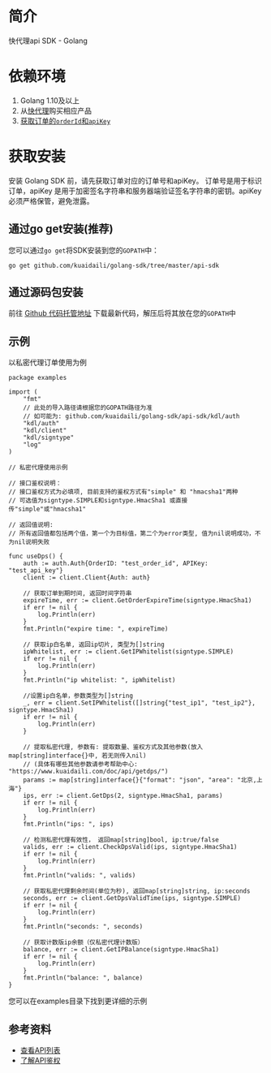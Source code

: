 # 简介
快代理api SDK - Golang

# 依赖环境
1. Golang 1.10及以上
2. 从[快代理](https://www.kuaidaili.com)购买相应产品
3. [获取订单的`orderId`和`apiKey`](https://www.kuaidaili.com/usercenter/api/settings/)

# 获取安装
安装 Golang SDK 前，请先获取订单对应的订单号和apiKey。 订单号是用于标识订单，apiKey 是用于加密签名字符串和服务器端验证签名字符串的密钥。apiKey 必须严格保管，避免泄露。

## 通过go get安装(推荐)
您可以通过`go get`将SDK安装到您的`GOPATH`中：
```
go get github.com/kuaidaili/golang-sdk/tree/master/api-sdk
```

## 通过源码包安装
前往 [Github 代码托管地址](https://github.com/kuaidaili/golang-sdk/api-sdk) 下载最新代码，解压后将其放在您的`GOPATH`中

## 示例
以私密代理订单使用为例
``` golang
package examples

import (
    "fmt"
    // 此处的导入路径请根据您的GOPATH路径为准
    // 如可能为: github.com/kuaidaili/golang-sdk/api-sdk/kdl/auth
	"kdl/auth"
	"kdl/client"
	"kdl/signtype"
	"log"
)

// 私密代理使用示例

// 接口鉴权说明：
// 接口鉴权方式为必填项, 目前支持的鉴权方式有"simple" 和 "hmacsha1"两种
// 可选值为signtype.SIMPLE和signtype.HmacSha1 或直接传"simple"或"hmacsha1"

// 返回值说明:
// 所有返回值都包括两个值，第一个为目标值，第二个为error类型, 值为nil说明成功，不为nil说明失败

func useDps() {
	auth := auth.Auth{OrderID: "test_order_id", APIKey: "test_api_key"}
	client := client.Client{Auth: auth}

	// 获取订单到期时间, 返回时间字符串
	expireTime, err := client.GetOrderExpireTime(signtype.HmacSha1)
	if err != nil {
		log.Println(err)
	}
	fmt.Println("expire time: ", expireTime)

	// 获取ip白名单, 返回ip切片, 类型为[]string
	ipWhitelist, err := client.GetIPWhitelist(signtype.SIMPLE)
	if err != nil {
		log.Println(err)
	}
	fmt.Println("ip whitelist: ", ipWhitelist)

	//设置ip白名单，参数类型为[]string
	_, err = client.SetIPWhitelist([]string{"test_ip1", "test_ip2"}, signtype.HmacSha1)
	if err != nil {
		log.Println(err)
	}

	// 提取私密代理, 参数有: 提取数量、鉴权方式及其他参数(放入map[string]interface{}中, 若无则传入nil)
	// (具体有哪些其他参数请参考帮助中心: "https://www.kuaidaili.com/doc/api/getdps/")
	params := map[string]interface{}{"format": "json", "area": "北京,上海"}
	ips, err := client.GetDps(2, signtype.HmacSha1, params)
	if err != nil {
		log.Println(err)
	}
	fmt.Println("ips: ", ips)

	// 检测私密代理有效性， 返回map[string]bool, ip:true/false
	valids, err := client.CheckDpsValid(ips, signtype.HmacSha1)
	if err != nil {
		log.Println(err)
	}
	fmt.Println("valids: ", valids)

	// 获取私密代理剩余时间(单位为秒), 返回map[string]string, ip:seconds
	seconds, err := client.GetDpsValidTime(ips, signtype.SIMPLE)
	if err != nil {
		log.Println(err)
	}
	fmt.Println("seconds: ", seconds)

	// 获取计数版ip余额（仅私密代理计数版）
	balance, err := client.GetIPBalance(signtype.HmacSha1)
	if err != nil {
		log.Println(err)
	}
	fmt.Println("balance: ", balance)
}
```
您可以在examples目录下找到更详细的示例

## 参考资料

* [查看API列表](https://www.kuaidaili.com/doc/api/)
* [了解API鉴权](https://www.kuaidaili.com/doc/api/auth/)
